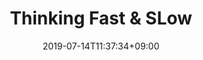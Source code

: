 ---
title: "Thinking Fast & SLow"
description: "Daniel Kahneman"
taxonomies:
    category: "psychology"
date: 2019-07-14T11:37:34+09:00
draft: false
linktitle: "https://www.amazon.com/s?k=thinking+fast+and+slow+by+daniel+kahneman"
featured_image: "/images/think.jpg"
---